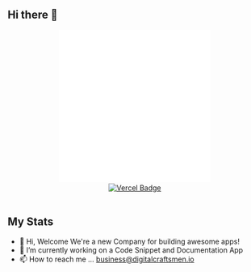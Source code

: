 ## Hi there 👋


<div id="header" align="center">
  <img src="https://github.com/Digital-Craftsmen/.github/blob/main/peony-logo.png" width="300" />
</div>

<div id="badges" align="center">
 
  <a href="https://www.digitalcraftsmen.io">
    <img src="https://img.shields.io/badge/My_Website-black?style=for-the-badge&logo=vercel&logoColor=white" alt="Vercel Badge"/>
  </a>
  
</div>
<div align="center">
<img src="https://komarev.com/ghpvc/?username=Digital-Craftsmen&style=flat-square&color=blue" alt=""/>
</div>


## My Stats
<div align="center">
  

</div>
  
- 👋 Hi, Welcome We're a new Company for building awesome apps!
- 🌱 I’m currently working on a Code Snippet and Documentation App
- 📫 How to reach me ... business@digitalcraftsmen.io

<!---
willvernon/willvernon is a ✨ special ✨ repository because its `README.md` (this file) appears on your GitHub profile.
You can click the Preview link to take a look at your changes.
--->
